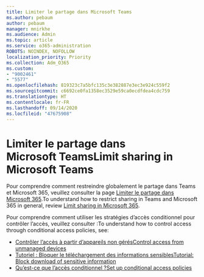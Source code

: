 ```yaml
---
title: Limiter le partage dans Microsoft Teams
ms.author: pebaum
author: pebaum
manager: mnirkhe
ms.audience: Admin
ms.topic: article
ms.service: o365-administration
ROBOTS: NOINDEX, NOFOLLOW
localization_priority: Priority
ms.collection: Adm_O365
ms.custom:
- "9002461"
- "5577"
ms.openlocfilehash: 819323c7a5bfc135c3e382887e3ec3e924c559f2
ms.sourcegitcommit: c6692ce0fa1358ec3529e59ca0ecdfdea4cdc759
ms.translationtype: HT
ms.contentlocale: fr-FR
ms.lasthandoff: 09/14/2020
ms.locfileid: "47675908"
---
```

# <a name="limit-sharing-in-microsoft-teams"></a><span data-ttu-id="0aacc-102">Limiter le partage dans Microsoft Teams</span><span class="sxs-lookup"><span data-stu-id="0aacc-102">Limit sharing in Microsoft Teams</span></span>

<span data-ttu-id="0aacc-103">Pour comprendre comment restreindre globalement le partage dans Teams et Microsoft 365, veuillez consulter la page [Limiter le partage dans Microsoft 365](https://docs.microsoft.com/microsoft-365/solutions/microsoft-365-limit-sharing?view=o365-worldwide).</span><span class="sxs-lookup"><span data-stu-id="0aacc-103">To understand how to restrict sharing in Teams and Microsoft 365 in general, review [Limit sharing in Microsoft 365](https://docs.microsoft.com/microsoft-365/solutions/microsoft-365-limit-sharing?view=o365-worldwide).</span></span>

<span data-ttu-id="0aacc-104">Pour comprendre comment utiliser les stratégies d’accès conditionnel pour contrôler l’accès, veuillez consulter :</span><span class="sxs-lookup"><span data-stu-id="0aacc-104">To understand how to control access through conditional access policies, see:</span></span>

- [<span data-ttu-id="0aacc-105">Contrôler l’accès à partir d’appareils non gérés</span><span class="sxs-lookup"><span data-stu-id="0aacc-105">Control access from unmanaged devices</span></span>](https://docs.microsoft.com/sharepoint/control-access-from-unmanaged-devices)
- [<span data-ttu-id="0aacc-106">Tutoriel : Bloquer le téléchargement des informations sensibles</span><span class="sxs-lookup"><span data-stu-id="0aacc-106">Tutorial: Block download of sensitive information</span></span>](https://docs.microsoft.com/cloud-app-security/use-case-proxy-block-session-aad)
- [<span data-ttu-id="0aacc-107">Qu’est-ce que l’accès conditionnel ?</span><span class="sxs-lookup"><span data-stu-id="0aacc-107">Set up conditional access policies</span></span>](https://docs.microsoft.com/microsoft-365/business/set-up-conditional-access-policies?view=o365-worldwide)
